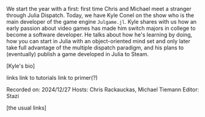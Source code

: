 We start the year with a first: first time Chris and Michael meet a stranger through Julia Dispatch. Today, we have Kyle Conel on the show who is the main developer of the game engine `Julgame.jl`. Kyle shares with us how an early passion about video games has made him switch majors in college to become a software developer. He talks about how he's learning by doing, how you can start in Julia with an object-oriented mind set and only later take full advantage of the multiple dispatch paradigm, and his plans to (eventually) publish a game developed in Julia to Steam.

[Kyle's bio]

links
link to tutorials
link to primer(?)

Recorded on: 2024/12/27
Hosts: Chris Rackauckas, Michael Tiemann
Editor: Stazi

[the usual links]